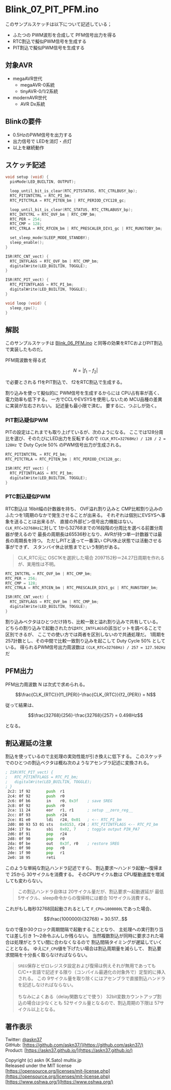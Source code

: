 # Blink_07_PIT_PFM.ino

このサンプルスケッチは以下について記述している；

- ふたつの PWM波形を合成して PFM信号出力を得る
- RTC割込で擬似PWM信号を生成する
- PIT割込で擬似PWM信号を生成する

## 対象AVR

- megaAVR世代
  - megaAVR-0系統
  - tinyAVR-0/1/2系統
- modernAVR世代
  - AVR Dx系統

## Blinkの要件

- 0.5HzのPWM信号を出力する
- 出力信号で LEDを消灯・点灯
- 以上を継続動作

## スケッチ記述

```c
void setup (void) {
  pinMode(LED_BUILTIN, OUTPUT);

  loop_until_bit_is_clear(RTC_PITSTATUS, RTC_CTRLBUSY_bp);
  RTC_PITINTCTRL = RTC_PI_bm;
  RTC_PITCTRLA = RTC_PITEN_bm | RTC_PERIOD_CYC128_gc;

  loop_until_bit_is_clear(RTC_STATUS, RTC_CTRLABUSY_bp);
  RTC_INTCTRL = RTC_OVF_bm | RTC_CMP_bm;
  RTC_PER = 254;
  RTC_CMP = 128;
  RTC_CTRLA = RTC_RTCEN_bm | RTC_PRESCALER_DIV1_gc | RTC_RUNSTDBY_bm;

  set_sleep_mode(SLEEP_MODE_STANDBY);
  sleep_enable();
}

ISR(RTC_CNT_vect) {
  RTC_INTFLAGS = RTC_OVF_bm | RTC_CMP_bm;
  digitalWrite(LED_BUILTIN, TOGGLE);
}

ISR(RTC_PIT_vect) {
  RTC_PITINTFLAGS = RTC_PI_bm;
  digitalWrite(LED_BUILTIN, TOGGLE);
}

void loop (void) {
  sleep_cpu();
}
```

## 解説

このサンプルスケッチは
[Blink_06_PFM.ino](../Blink_06_PFM/README.md)
と同等の効果をRTCおよびPIT割込で実装したものだ。

PFM周波数を得る式

$$ N = \lvert f_1 - f_2 \rvert $$

で必要とされる
f1をPIT割込で、
f2をRTC割込で生成する。

割り込みを使って擬似的に
PWM信号を生成するからには
CPU占有率が高く、電力効率も低下する。
一方でCCLやEVSYSを使用しないため
MCU品種の差異に実装が左右されない。
記述量も最小限で済む。
要するに、つぶしが効く。

### PIT割込疑似PWM

PITの設定はこれまでも取り上げているが、次のようになる。
ここでは128分周比を選び、そのたびにLED出力を反転するので
```(CLK_RTC=32768Hz) / 128 / 2 = 128Hz```
で Duty Cycle 50% のPWM信号出力が生成される。

```c
RTC_PITINTCTRL = RTC_PI_bm;
RTC_PITCTRLA = RTC_PITEN_bm | RTC_PERIOD_CYC128_gc;

ISR(RTC_PIT_vect) {
  RTC_PITINTFLAGS = RTC_PI_bm;
  digitalWrite(LED_BUILTIN, TOGGLE);
}
```

### PTC割込疑似PWM

RTC割込は 16bit幅の計数器を持ち、
OVF溢れ割り込みと
CMP比較割り込みのふたつを1周期のなかで発生させることが出来る。
それぞれは個別にEVSYSへ事象を送ることは出来るが、
直接の外部ピン信号出力機能はない。
```CLK_RTC=32768Hz```に対して
1から32768までの16段階の分周比を選べる前置分周器が使えるので
最長の周期長は65536秒となり、AVRが持つ単一計数器では最長の周期長を持つ。
ただしPITと違って一番深い CPU休止状態では活動させる事ができず、
スタンバイ休止状態までという制約がある。

> CLK_RTC元に OSC1Kを選択した場合 2097152秒＝24.27日周期を作れるが、実用性は不明。

```c
RTC_INTCTRL = RTC_OVF_bm | RTC_CMP_bm;
RTC_PER = 256;
RTC_CMP = 128;
RTC_CTRLA = RTC_RTCEN_bm | RTC_PRESCALER_DIV1_gc | RTC_RUNSTDBY_bm;

ISR(RTC_CNT_vect) {
  RTC_INTFLAGS = RTC_OVF_bm | RTC_CMP_bm;
  digitalWrite(LED_BUILTIN, TOGGLE);
}
```

割り込みベクタはひとつだけ持ち、比較一致と溢れ割り込みで共有している。
どちらの割り込みで起動されたかは```RTC_INTFLAGS```の該当ビットを調べることで区別できるが、
ここでの使い方では両者を区別しないので共通処理だ。
1周期を257計数とし、その中間で比較一致割り込みを起こして
Duty Cycle 50% としている。
得られるPWM信号出力周波数は
```(CLK_RTC=32768Hz) / 257 = 127.502Hz```
だ

## PFM出力

PFM出力周波数 N は次式で求められる。

$$\frac{CLK_{RTC}}{f1_{PER}}-\frac{CLK_{RTC}}{f2_{PER}} = N$$

従って結果は、

$$\frac{32768}{256}-\frac{32768}{257} = 0.498Hz$$

となる。

## 割込遅延の注意

割込を使っているので主処理の実効性能が引き換えに低下する。
このスケッチでのひとつの割込ベクタは概ね次のようなアセンブラ記述に変換される。

```asm
; ISR(RTC_PIT_vect) {
;   RTC_PITINTFLAGS = RTC_PI_bm;
;   digitalWrite(LED_BUILTIN, TOGGLE);
; }
 2c2: 1f 92       push  r1
 2c4: 0f 92       push  r0
 2c6: 0f b6       in    r0, 0x3f    ; save SREG
 2c8: 0f 92       push  r0
 2ca: 11 24       eor   r1, r1      ; setup __zero_reg__
 2cc: 8f 93       push  r24
 2ce: 81 e0       ldi   r24, 0x01   ; <-- RTC_PI_bm
 2d0: 80 93 53 01 sts   0x0153, r24 ; RTC_PITINTFLAGS <-- RTC_PI_bm
 2d4: 17 9a       sbi   0x02, 7     ; toggle output PIN_PA7
 2d6: 8f 91       pop   r24
 2d8: 0f 90       pop   r0
 2da: 0f be       out   0x3f, r0    ; restore SREG
 2dc: 0f 90       pop   r0
 2de: 1f 90       pop   r1
 2e0: 18 95       reti
```

このような単純な割込ハンドラ記述ですら、
割込要求〜ハンドラ起動〜復帰まで 25から 30サイクルを消費する。
そのCPUサイクル数は CPU駆動速度を増減しても変わらない。

> この割込ハンドラ自体は 20サイクル量だが、割込要求〜起動遅延が
最低5サイクル、sleep命令からの復帰時には都合 10サイクル消費する。

これがもし毎秒32768回起動されるとして
```F_CPU=1000000L```であった場合、

$$\frac{1000000}{32768} = 30.517...$$

なので僅か30クロック周期間隔で起動することとなり、
主処理への実行割り当ては差し引き 1〜2命令ぶんしか残らない。
当然複数割込が同時に要求された場合は処理がとうてい間に合わなくなるので
割込間隔タイミングが遅延していくこととなる。
ゆえに```F_CPU```値を下げたい場合は割込周期量を減らして、
割込要求間隔を十分長く取らなければならない。

> ```SREG```保存とゼロレジスタ設定および復帰は例えそれが無用であっても
C/C++言語で記述する限り（コンパイル最適化の対象外で）定型的に挿入される。
この 9サイクル量を取り除くにはアセンブラで直接割込ハンドラを記述しなければならない。\
\
> ちなみによくある（delay関数などで使う） 32bit変数カウントアップ割込の場合は少なくとも
52サイクル量となるので、割込周期の下限は 57サイクル以上となる。

## 著作表示

Twitter: [@askn37](https://twitter.com/askn37) \
GitHub: [https://github.com/askn37/](https://github.com/askn37/) \
Product: [https://askn37.github.io/](https://askn37.github.io/)

Copyright (c) askn (K.Sato) multix.jp \
Released under the MIT license \
[https://opensource.org/licenses/mit-license.php](https://opensource.org/licenses/mit-license.php) \
[https://www.oshwa.org/](https://www.oshwa.org/)
